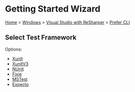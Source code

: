 # Getting Started Wizard

[Home](/docs/wiz/readme.md) > [Windows](Windows.md) > [Visual Studio with ReSharper](Windows_VisualStudioWithReSharper.md) > [Prefer CLI](Windows_VisualStudioWithReSharper_Cli.md)

## Select Test Framework

Options:
 * [Xunit](Windows_VisualStudioWithReSharper_Cli_Xunit.md)
 * [XunitV3](Windows_VisualStudioWithReSharper_Cli_XunitV3.md)
 * [NUnit](Windows_VisualStudioWithReSharper_Cli_NUnit.md)
 * [Fixie](Windows_VisualStudioWithReSharper_Cli_Fixie.md)
 * [MSTest](Windows_VisualStudioWithReSharper_Cli_MSTest.md)
 * [Expecto](Windows_VisualStudioWithReSharper_Cli_Expecto.md)
